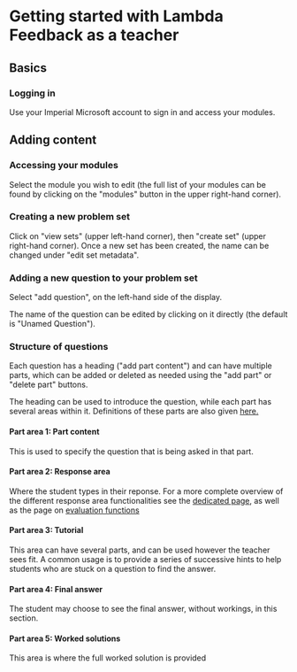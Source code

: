 # Getting started with Lambda Feedback as a teacher

## Basics

### Logging in

Use your Imperial Microsoft account to sign in and access your modules.  

## Adding content 

### Accessing your modules
Select the module you wish to edit (the full list of your modules can be found by clicking on the "modules" button in the upper right-hand corner). 

### Creating a new problem set
Click on "view sets" (upper left-hand corner), then "create set" (upper right-hand corner). Once a new set has been created, the name can be changed under "edit set metadata". 

### Adding a new question to your problem set
Select "add question", on the left-hand side of the display. 

The name of the question can be edited by clicking on it directly (the default is "Unamed Question"). 

### Structure of questions
Each question has a heading ("add part content") and can have multiple parts, which can be added or deleted as needed using the "add part" or "delete part" buttons. 

The heading can be used to introduce the question, while each part has several areas within it. Definitions of these parts are also given [here.](../../intro/terminology.md)

#### Part area 1: Part content
This is used to specify the question that is being asked in that part. 

#### Part area 2: Response area
Where the student types in their reponse. For a more complete overview of the different response area functionalities see the [dedicated page](../reference/response_area_components/index.md), as well as the page on [evaluation functions](../reference/evaluation_functions/index.md)

#### Part area 3: Tutorial
This area can have several parts, and can be used however the teacher sees fit. A common usage is to provide a series of successive hints to help students who are stuck on a question to find the answer.

#### Part area 4: Final answer
The student may choose to see the final answer, without workings, in this section. 

#### Part area 5: Worked solutions
This area is where the full worked solution is provided